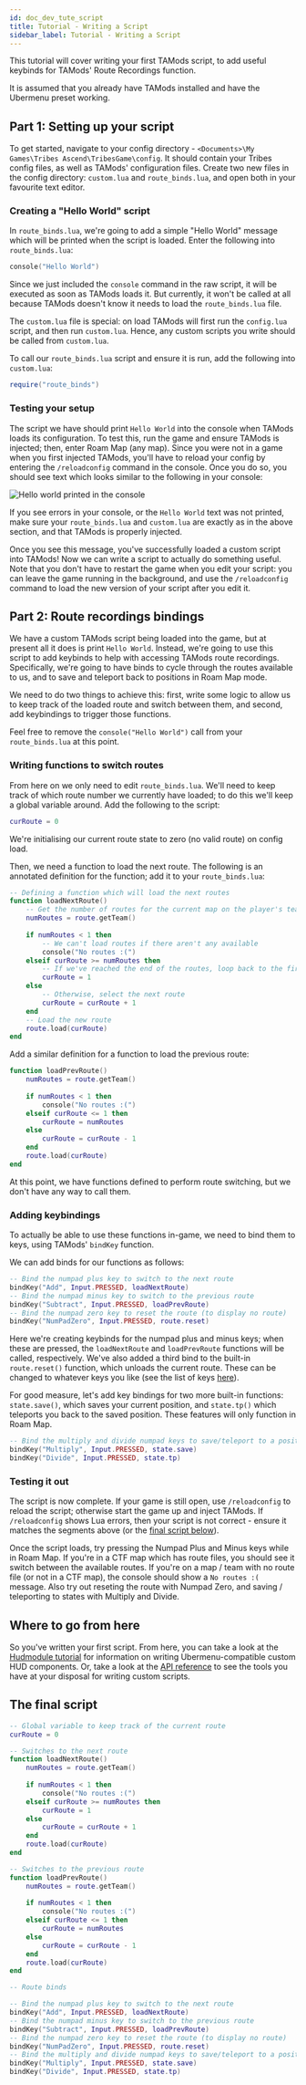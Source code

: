 ```yaml
---
id: doc_dev_tute_script
title: Tutorial - Writing a Script
sidebar_label: Tutorial - Writing a Script
---
```


This tutorial will cover writing your first TAMods script, to add useful keybinds for TAMods' Route Recordings function.

It is assumed that you already have TAMods installed and have the Ubermenu preset working.

## Part 1: Setting up your script

To get started, navigate to your config directory - `<Documents>\My Games\Tribes Ascend\TribesGame\config`. It should contain your Tribes config files, as well as TAMods' configuration files. Create two new files in the config directory: `custom.lua` and `route_binds.lua`, and open both in your favourite text editor.

### Creating a "Hello World" script

In `route_binds.lua`, we're going to add a simple "Hello World" message which will be printed when the script is loaded. Enter the following into `route_binds.lua`:

```lua
console("Hello World")
```

Since we just included the `console` command in the raw script, it will be executed as soon as TAMods loads it. But currently, it won't be called at all because TAMods doesn't know it needs to load the `route_binds.lua` file.

The `custom.lua` file is special: on load TAMods will first run the `config.lua` script, and then run `custom.lua`. Hence, any custom scripts you write should be called from `custom.lua`.

To call our `route_binds.lua` script and ensure it is run, add the following into `custom.lua`:

```lua
require("route_binds")
```

### Testing your setup

The script we have should print `Hello World` into the console when TAMods loads its configuration. To test this, run the game and ensure TAMods is injected; then, enter Roam Map (any map). Since you were not in a game when you first injected TAMods, you'll have to reload your config by entering the `/reloadconfig` command in the console. Once you do so, you should see text which looks similar to the following in your console:

![Hello world printed in the console](assets/doc_dev_tute_script-1.png)

If you see errors in your console, or the `Hello World` text was not printed, make sure your `route_binds.lua` and `custom.lua` are exactly as in the above section, and that TAMods is properly injected.

Once you see this message, you've successfully loaded a custom script into TAMods! Now we can write a script to actually do something useful. Note that you don't have to restart the game when you edit your script: you can leave the game running in the background, and use the `/reloadconfig` command to load the new version of your script after you edit it.

## Part 2: Route recordings bindings

We have a custom TAMods script being loaded into the game, but at present all it does is print `Hello World`. Instead, we're going to use this script to add keybinds to help with accessing TAMods route recordings. Specifically, we're going to have binds to cycle through the routes available to us, and to save and teleport back to positions in Roam Map mode.

We need to do two things to achieve this: first, write some logic to allow us to keep track of the loaded route and switch between them, and second, add keybindings to trigger those functions.

Feel free to remove the `console("Hello World")` call from your `route_binds.lua` at this point.

### Writing functions to switch routes

From here on we only need to edit `route_binds.lua`. We'll need to keep track of which route number we currently have loaded; to do this we'll keep a global variable around. Add the following to the script:

```lua
curRoute = 0
```

We're initialising our current route state to zero (no valid route) on config load.

Then, we need a function to load the next route. The following is an annotated definition for the function; add it to your `route_binds.lua`:

```lua
-- Defining a function which will load the next routes
function loadNextRoute()
    -- Get the number of routes for the current map on the player's team
	numRoutes = route.getTeam()
    
    if numRoutes < 1 then
        -- We can't load routes if there aren't any available
		console("No routes :(")
    elseif curRoute >= numRoutes then
        -- If we've reached the end of the routes, loop back to the first one
		curRoute = 1
    else
        -- Otherwise, select the next route
		curRoute = curRoute + 1
    end
    -- Load the new route
	route.load(curRoute)
end
```

Add a similar definition for a function to load the previous route:

```lua
function loadPrevRoute()
	numRoutes = route.getTeam()
	
	if numRoutes < 1 then
		console("No routes :(")
	elseif curRoute <= 1 then
		curRoute = numRoutes
	else
		curRoute = curRoute - 1
	end
	route.load(curRoute)
end
```

At this point, we have functions defined to perform route switching, but we don't have any way to call them.

### Adding keybindings

To actually be able to use these functions in-game, we need to bind them to keys, using TAMods' `bindKey` function.

We can add binds for our functions as follows:

```lua
-- Bind the numpad plus key to switch to the next route
bindKey("Add", Input.PRESSED, loadNextRoute)
-- Bind the numpad minus key to switch to the previous route
bindKey("Subtract", Input.PRESSED, loadPrevRoute)
-- Bind the numpad zero key to reset the route (to display no route)
bindKey("NumPadZero", Input.PRESSED, route.reset)
```

Here we're creating keybinds for the numpad plus and minus keys; when these are pressed, the `loadNextRoute` and `loadPrevRoute` functions will be called, respectively. We've also added a third bind to the built-in `route.reset()` function, which unloads the current route. These can be changed to whatever keys you like (see the list of keys [here](https://wiki.unrealengine.com/List_of_Key/Gamepad_Input_Names)).

For good measure, let's add key bindings for two more built-in functions: `state.save()`, which saves your current position, and `state.tp()` which teleports you back to the saved position. These features will only function in Roam Map.

```lua
-- Bind the multiply and divide numpad keys to save/teleport to a position
bindKey("Multiply", Input.PRESSED, state.save)
bindKey("Divide", Input.PRESSED, state.tp)
```

### Testing it out

The script is now complete. If your game is still open, use `/reloadconfig` to reload the script; otherwise start the game up and inject TAMods. If `/reloadconfig` shows Lua errors, then your script is not correct - ensure it matches the segments above (or the [final script below](#the-final-script)).

Once the script loads, try pressing the Numpad Plus and Minus keys while in Roam Map. If you're in a CTF map which has route files, you should see it switch between the available routes. If you're on a map / team with no route file (or not in a CTF map), the console should show a `No routes :(` message. Also try out reseting the route with Numpad Zero, and saving / teleporting to states with Multiply and Divide.

## Where to go from here

So you've written your first script. From here, you can take a look at the [Hudmodule tutorial](doc_dev_tute_hudmodule.md) for information on writing Ubermenu-compatible custom HUD components. Or, take a look at the [API reference](doc_dev_api_overview.md) to see the tools you have at your disposal for writing custom scripts.

## The final script

```lua
-- Global variable to keep track of the current route
curRoute = 0

-- Switches to the next route
function loadNextRoute()
	numRoutes = route.getTeam()
	
	if numRoutes < 1 then
		console("No routes :(")
	elseif curRoute >= numRoutes then
		curRoute = 1
	else
		curRoute = curRoute + 1
	end
	route.load(curRoute)
end

-- Switches to the previous route
function loadPrevRoute()
	numRoutes = route.getTeam()
	
	if numRoutes < 1 then
		console("No routes :(")
	elseif curRoute <= 1 then
		curRoute = numRoutes
	else
		curRoute = curRoute - 1
	end
	route.load(curRoute)
end

-- Route binds

-- Bind the numpad plus key to switch to the next route
bindKey("Add", Input.PRESSED, loadNextRoute)
-- Bind the numpad minus key to switch to the previous route
bindKey("Subtract", Input.PRESSED, loadPrevRoute)
-- Bind the numpad zero key to reset the route (to display no route)
bindKey("NumPadZero", Input.PRESSED, route.reset)
-- Bind the multiply and divide numpad keys to save/teleport to a position
bindKey("Multiply", Input.PRESSED, state.save)
bindKey("Divide", Input.PRESSED, state.tp)
```